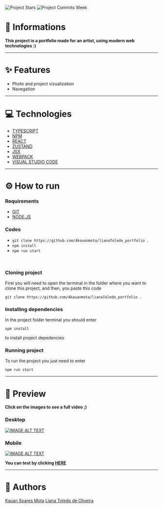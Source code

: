![Project Stars](https://img.shields.io/github/stars/4kauanmota/lianaToledo_portfolio?color=1e90ff) ![Project Commits Week](https://img.shields.io/github/commit-activity/w/4kauanmota/lianaToledo_portfolio?color=1e90ff)

# 📄 **Informations**
**This project is a portfolio made for an artist, using modern web technologies :)**

---

# ✨ **Features**
+ Photo and project vizualization
+ Navegation

---

# 💻 **Technologies**
+ [TYPESCRIPT](https://www.typescriptlang.org/)
+ [NPM](https://www.npmjs.com/)
+ [REACT](https://react.dev/)
+ [ZUSTAND](https://zustand-demo.pmnd.rs/)
+ [JSX](https://pt-br.legacy.reactjs.org/docs/introducing-jsx.html)
+ [WEBPACK](https://webpack.js.org/)
+ [VISUAL STUDIO CODE](https://code.visualstudio.com/)

---

# ⚙️ **How to run**
### Requirements
+ [GIT](https://git-scm.com/)
+ [NODE.JS](https://nodejs.org/en)

### Codes
+ `git clone https://github.com/4kauanmota/lianaToledo_portfolio .`
+ `npm install`
+ `npm run start`

<br>

### Cloning project
First you will need to open the terminal in the folder where you want to clone this project, and then, you paste this code 
```
git clone https://github.com/4kauanmota/lianaToledo_portfolio .
```

### Installing dependencies
In the project folder terminal you should enter 
```
npm install
```
to install project depedencies

### Running project
To run the project you just need to enter 
```
npm run start
```

---

# 👀 **Preview**
**Click on the images to see a full video ;)**
### Desktop 
[![IMAGE ALT TEXT](http://img.youtube.com/vi/-9ekNzTfJ8E/0.jpg)](https://www.youtube.com/watch?v=-9ekNzTfJ8E "lianaToledo_portfolio - Desktop 1.0.0")

### Mobile
[![IMAGE ALT TEXT](http://img.youtube.com/vi/ljvV5sAVrg0/0.jpg)](https://www.youtube.com/watch?v=ljvV5sAVrg0 "lianaToledo_portfolio - Mobile 1.0.0")

**You can test by clicking [HERE](https://liana-olitole.vercel.app/)**

---

# 📝 **Authors**
[Kauan Soares Mota](https://github.com/4kauanmota)
[Liana Toledo de Oliveira](https://www.linkedin.com/in/liana-olitole/)
